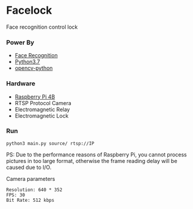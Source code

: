 # Facelock
Face recognition control lock

### Power By
* [Face Recognition](https://github.com/ageitgey/face_recognition)
* [Python3.7](https://www.python.org)
* [opencv-python](https://pypi.org/project/opencv-python)

### Hardware
* [Raspberry Pi 4B](https://www.raspberrypi.org/products/raspberry-pi-4-model-b)
* RTSP Protocol Camera
* Electromagnetic Relay
* Electromagnetic Lock

### Run
```
python3 main.py source/ rtsp://IP
```

PS:
Due to the performance reasons of Raspberry Pi, you cannot process pictures in too large format, otherwise the frame reading delay will be caused due to I/O.

Camera parameters
```
Resolution: 640 * 352
FPS: 30
Bit Rate: 512 kbps
```
